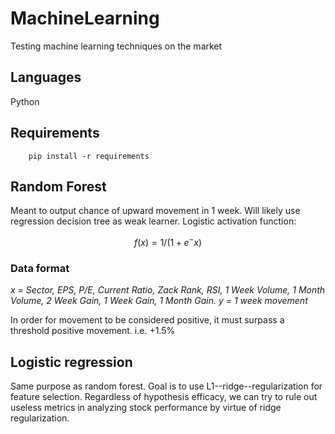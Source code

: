 # MachineLearning
Testing machine learning techniques on the market

## Languages

Python

## Requirements

```
    pip install -r requirements
```


## Random Forest

Meant to output chance of upward movement in 1 week. Will likely use regression decision tree as weak learner. Logistic activation function:

```math
    f(x) = 1/(1+e^-x)
```

### Data format

*x = Sector, EPS, P/E, Current Ratio, Zack Rank, RSI, 1 Week Volume, 1 Month Volume, 2 Week Gain, 1 Week Gain, 1 Month Gain.*
*y = 1 week movement*

In order for movement to be considered positive, it must surpass a threshold positive movement. i.e. +1.5%

## Logistic regression

Same purpose as random forest. Goal is to use L1--ridge--regularization for feature selection. Regardless of hypothesis efficacy, we can try to rule out useless metrics in analyzing stock performance by virtue of ridge regularization.
